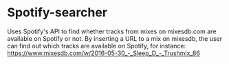 # Spotify-searcher

Uses Spotify's API to find whether tracks from mixes on mixesdb.com are available on Spotify or not. By inserting a URL to a mix on mixesdb, the user can find out which tracks are available on Spotify, for instance:
https://www.mixesdb.com/w/2016-05-30_-_Sleep_D_-_Trushmix_86
